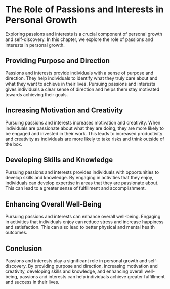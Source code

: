 The Role of Passions and Interests in Personal Growth
=======================================================================================================

Exploring passions and interests is a crucial component of personal growth and self-discovery. In this chapter, we explore the role of passions and interests in personal growth.

Providing Purpose and Direction
-------------------------------

Passions and interests provide individuals with a sense of purpose and direction. They help individuals to identify what they truly care about and what they want to achieve in their lives. Pursuing passions and interests gives individuals a clear sense of direction and helps them stay motivated towards achieving their goals.

Increasing Motivation and Creativity
------------------------------------

Pursuing passions and interests increases motivation and creativity. When individuals are passionate about what they are doing, they are more likely to be engaged and invested in their work. This leads to increased productivity and creativity as individuals are more likely to take risks and think outside of the box.

Developing Skills and Knowledge
-------------------------------

Pursuing passions and interests provides individuals with opportunities to develop skills and knowledge. By engaging in activities that they enjoy, individuals can develop expertise in areas that they are passionate about. This can lead to a greater sense of fulfillment and accomplishment.

Enhancing Overall Well-Being
----------------------------

Pursuing passions and interests can enhance overall well-being. Engaging in activities that individuals enjoy can reduce stress and increase happiness and satisfaction. This can also lead to better physical and mental health outcomes.

Conclusion
----------

Passions and interests play a significant role in personal growth and self-discovery. By providing purpose and direction, increasing motivation and creativity, developing skills and knowledge, and enhancing overall well-being, passions and interests can help individuals achieve greater fulfillment and success in their lives.
